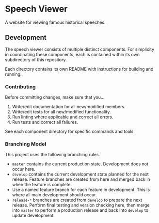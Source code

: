# Speech Viewer

A website for viewing famous historical speeches.

## Development

The speech viewer consists of multiple distinct components. For simplicity in coordinating these components, each is contained within its own subdirectory of this repository.

Each directory contains its own README with instructions for building and running.

### Contributing

Before committing changes, make sure that you...

1. Write/edit documentation for all new/modified members.
1. Write/edit tests for all new/modified functionality.
1. Run linting where applicable and correct all errors.
1. Run tests and correct all failures.

See each component directory for specific commands and tools.

### Branching Model

This project uses the following branching rules.

- `master` contains the current production state. Development does not occur here.
- `develop` contains the current development state planned for the next release. Feature branches are created from here and merged back in when the feature is complete.
- Use a named feature branch for each feature in development. This is where all main development should occur.
- `release-*` branches are created from `develop` to prepare the next release. Perform final testing and version checking here, then merge into `master` to perform a production release and back into `develop` to update development.
